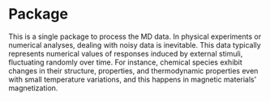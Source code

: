 Package
==========

This is a single package to process the MD data.
In physical experiments or numerical analyses, dealing with noisy data is inevitable. This data typically represents numerical values of responses induced by external stimuli, fluctuating randomly over time. For instance, chemical species exhibit changes in their structure, properties, and thermodynamic properties even with small temperature variations, and this happens in magnetic materials' magnetization.
